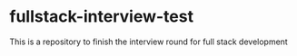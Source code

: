 # fullstack-interview-test
This is a repository to finish the interview round for full stack development
